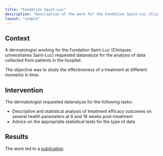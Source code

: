 ```yaml
---
title: "Fondation Saint-Luc"
description: "Description of the work for the Fondation Saint-Luc (Cliniques universitaires Saint-Luc)"
layout: "simple"
---
```


## Context

A dermatologist working for the Fondation Saint-Luc (Cliniques universitaires Saint-Luc) requested datanalyze for the analysis of data collected from patients in the hospital.

The objective was to study the effectiveness of a treatment at different moments in time.

## Intervention

The dermatologist requested datanalyze for the following tasks:

- Descriptive and statistical analysis of treatment efficacy outcomes on several health parameters at 6 and 16 weeks post-treatment
- Advice on the appropriate statistical tests for the type of data

## Results

The work led to a [publication](https://link.springer.com/article/10.1007/s40261-023-01258-7).